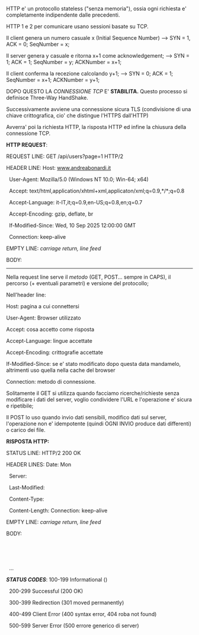 HTTP e' un protocollo stateless ("senza memoria"), ossia ogni richiesta e' completamente indipendente dalle precedenti.



HTTP 1 e 2 per comunicare usano sessioni basate su TCP.

Il client genera un numero casuale x (Initial Sequence Number) 	--> SYN = 1, ACK = 0; SeqNumber = x;

Il server genera y casuale e ritorna x+1 come acknowledgement; 	--> SYN = 1; ACK = 1; SeqNumber = y; ACKNumber = x+1;

Il client conferma la recezione calcolando y+1;			--> SYN = 0; ACK = 1; SeqNumber = x+1; ACKNumber = y+1;

DOPO QUESTO LA *CONNESSIONE TCP* E' **STABILITA.** Questo processo si definisce Three-Way HandShake.

Successivamente avviene una connessione sicura TLS (condivisione di una chiave crittografica, cio' che distingue l'HTTPS dall'HTTP)

Avverra' poi la richiesta HTTP, la risposta HTTP ed infine la chiusura della connessione TCP.



**HTTP REQUEST**:

REQUEST LINE:	GET /api/users?page=1 HTTP/2

HEADER LINE:	Host: www.andreabonardi.it

 		User-Agent: Mozilla/5.0 (Windows NT 10.0; Win-64; x64)

 		Accept: text/html,application/xhtml+xml,applicaton/xml;q=0.9,\*/\*;q=0.8

 		Accept-Language: it-IT,it;q=0.9,en-US;q=0.8,en;q=0.7

 		Accept-Encoding: gzip, deflate, br

 		If-Modified-Since: Wed, 10 Sep 2025 12:00:00 GMT

 		Connection: keep-alive

EMPTY LINE:	*carriage return, line feed*

BODY:

---

Nella request line serve il *metodo* (GET, POST... sempre in CAPS), il percorso (+ eventuali parametri) e versione del protocollo;

Nell'header line:

Host:			pagina a cui connettersi

User-Agent:		Browser utilizzato

Accept:			cosa accetto come risposta

Accept-Language:	lingue accettate

Accept-Encoding:	crittografie accettate

If-Modified-Since:	se e' stato modificato dopo questa data mandamelo, altrimenti uso quella nella cache del browser

Connection:		metodo di connessione.



Solitamente il GET si utilizza quando facciamo ricerche/richieste senza modificare i dati del server, voglio condividere l'URL e l'operazione e' sicura e ripetibile;

Il POST lo uso quando invio dati sensibili, modifico dati sul server, l'operazione non e' idempotente (quindi OGNI INVIO produce dati differenti) o carico dei file.



**RISPOSTA HTTP:**

STATUS LINE:	HTTP/2 200 OK

HEADER LINES:	Date: Mon

 		Server:

 		Last-Modified:

 		Content-Type:

 		Content-Length:
Connection: keep-alive

EMPTY LINE:	*carriage return, line feed*

BODY:		<!DOCTYPE html>

 			<html>

 				<head>

 					...



***STATUS CODES***:	100-199 Informational	()

 		200-299 Successful	(200 OK)

 		300-399 Redirection	(301 moved permanently)

 		400-499 Client Error	(400 syntax error, 404 roba not found)

 		500-599 Server Error	(500 errore generico di server)

